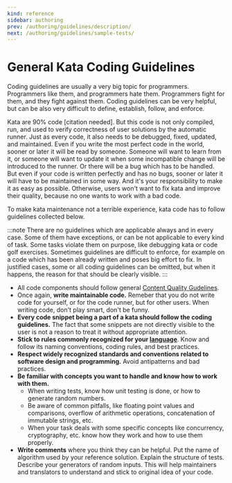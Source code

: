 ```yaml
---
kind: reference
sidebar: authoring
prev: /authoring/guidelines/description/
next: /authoring/guidelines/sample-tests/
---
```


# General Kata Coding Guidelines

Coding guidelines are usually a very big topic for programmers. Programmers like them, and programmers hate them. Programmers fight for them, and they fight against them. Coding guidelines can be very helpful, but can be also very difficult to define, establish, follow, and enforce.

Kata are 90% code [citation needed]. But this code is not only compiled, run, and used to verify correctness of user solutions by the automatic runner. Just as every code, it also needs to be debugged, fixed, updated, and maintained. Even if you write the most perfect code in the world, sooner or later it will be read by someone. Someone will want to learn from it, or someone will want to update it when some incompatible change will be introduced to the runner. Or there will be a bug which has to be handled. But even if your code is written perfectly and has no bugs, sooner or later it will have to be maintained in some way. And it's your responsibility to make it as easy as possible. Otherwise, users won't want to fix kata and improve their quality, because no one wants to work with a bad code.

To make kata maintenance not a terrible experience, kata code has to follow guidelines collected below.

:::note
There are no guidelines which are applicable always and in every case. Some of them have exceptions, or can be not applicable to every kind of task. Some tasks violate them on purpose, like debugging kata or code golf exercises. Sometimes guidelines are difficult to enforce, for example on a code which has been already written and poses big effort to fix. In justified cases, some or all coding guidelines can be omitted, but when it happens, the reason for that should be clearly visible. 
:::

- All code components should follow general [Content Quality Gudelines](/recipes/authoring/).
- Once again, **write maintainable code.** Remeber that you do not write code for yourself, or for the code runner, but for other users. When writing code, don't play smart, don't be funny.
- **Every code snippet being a part of a kata should follow the coding guidelines.** The fact that some snippets are not directly visible to the user is not a reason to treat it without appropriate attention.
- **Stick to rules commonly recognized for your [language](/languages/)**. Know and follow its naming conventions, coding rules, and best practices.
- **Respect widely recognized standards and conventions related to software design and programming.** Avoid antipatterns and bad practices.
- **Be familiar with concepts you want to handle and know how to work with them.**
  - When writing tests, know how unit testing is done, or how to generate random numbers.
  - Be aware of common pitfalls, like floating point values and comparisons, overflow of arithmetic operations, concatenation of immutable strings, etc.
  - When your task deals with some specific concepts like concurrency, cryptography, etc. know how they work and how to use them properly.
- **Write comments** where you think they can be helpful. Put the name of algorithm used by your reference solution. Explain the structure of tests. Describe your generators of random inputs. This will help maintainers and translators to understand and stick to original idea of your code.